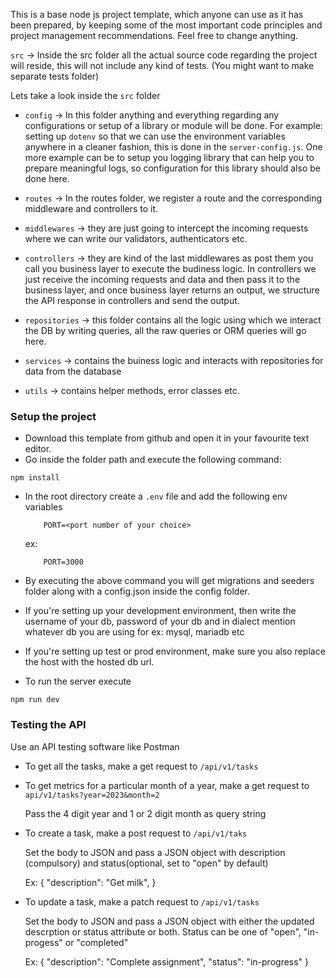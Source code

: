 This is a base node js project template, which anyone can use as it has been prepared, by keeping some of the most important code principles and project management recommendations. Feel free to change anything. 


`src` -> Inside the src folder all the actual source code regarding the project will reside, this will not include any kind of tests. (You might want to make separate tests folder)

Lets take a look inside the `src` folder

 - `config` -> In this folder anything and everything regarding any configurations or setup of a library or module will be done. For example: setting up `dotenv` so that we can use the environment variables anywhere in a cleaner fashion, this is done in the `server-config.js`. One more example can be to setup you logging library that can help you to prepare meaningful logs, so configuration for this library should also be done here. 

 - `routes` -> In the routes folder, we register a route and the corresponding middleware and controllers to it. 

 - `middlewares` -> they are just going to intercept the incoming requests where we can write our validators, authenticators etc. 

 - `controllers` -> they are kind of the last middlewares as post them you call you business layer to execute the budiness logic. In controllers we just receive the incoming requests and data and then pass it to the business layer, and once business layer returns an output, we structure the API response in controllers and send the output. 

 - `repositories` -> this folder contains all the logic using which we interact the DB by writing queries, all the raw queries or ORM queries will go here.

 - `services` -> contains the buiness logic and interacts with repositories for data from the database

 - `utils` -> contains helper methods, error classes etc.

### Setup the project

 - Download this template from github and open it in your favourite text editor. 
 - Go inside the folder path and execute the following command:
  ```
  npm install
  ```
 - In the root directory create a `.env` file and add the following env variables
    ```
        PORT=<port number of your choice>
    ```
    ex: 
    ```
        PORT=3000
    ```
 - By executing the above command you will get migrations and seeders folder along with a config.json inside the config folder. 
 - If you're setting up your development environment, then write the username of your db, password of your db and in dialect mention whatever db you are using for ex: mysql, mariadb etc
 - If you're setting up test or prod environment, make sure you also replace the host with the hosted db url.

 - To run the server execute
 ```
 npm run dev

 ```


### Testing the API

Use an API testing software like Postman
- To get all the tasks, make a get request to ```/api/v1/tasks```

- To get metrics for a particular month of a year, make a get request to ```api/v1/tasks?year=2023&month=2```

  Pass the 4 digit year and 1 or 2 digit month as query string
  
- To create a task, make a post request to ```/api/v1/taks```
  
  Set the body to JSON and pass a JSON object with description (compulsory) and status(optional, set to "open" by default)

  Ex: {
    "description": "Get milk",
  }

- To update a task, make a patch request to ```/api/v1/tasks```

  Set the body to JSON and pass a JSON object with either the updated descrption or status attribute or both. Status can be one of "open", "in-progess" or "completed"

  Ex: {
    "description": "Complete assignment",
    "status": "in-progress"
  }
  